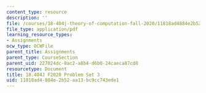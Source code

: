 ```yaml
---
content_type: resource
description: ''
file: /courses/18-404j-theory-of-computation-fall-2020/11818ad4884e2b52aa13bc9cc743ede1_MIT18_404f20_hw3.pdf
file_type: application/pdf
learning_resource_types:
- Assignments
ocw_type: OCWFile
parent_title: Assignments
parent_type: CourseSection
parent_uid: 227024dc-0ac2-a8b4-d6b0-24caeca87cd8
resourcetype: Document
title: 18.404J F2020 Problem Set 3
uid: 11818ad4-884e-2b52-aa13-bc9cc743ede1
---
```

